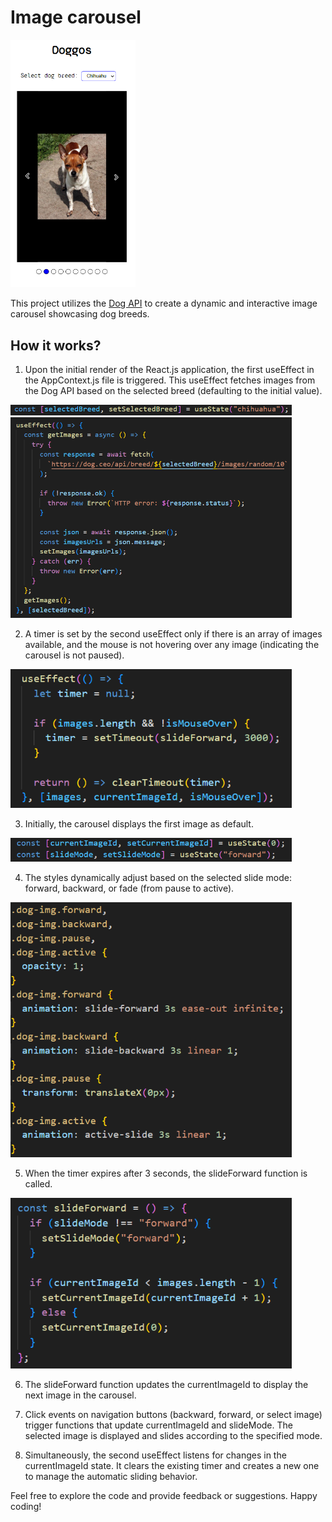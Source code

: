 # Image carousel

<img src="./readme_imgs/app.PNG" width="200px">

This project utilizes the [Dog API](https://dog.ceo/dog-api/documentation/) to create a dynamic and interactive image carousel showcasing dog breeds.

## How it works?

1.  Upon the initial render of the React.js application, the first useEffect in the AppContext.js file is triggered. This useEffect fetches images from the Dog API based on the selected breed (defaulting to the initial value).

<img src="./readme_imgs/selectBreed.PNG" width="450px">

<img src="./readme_imgs/getImages.PNG" width="450px">

2. A timer is set by the second useEffect only if there is an array of images available, and the mouse is not hovering over any image (indicating the carousel is not paused).

<img src="./readme_imgs/timer.PNG" width="450px">

3. Initially, the carousel displays the first image as default.

<img src="./readme_imgs/defaultValues.PNG" width="450px">

4. The styles dynamically adjust based on the selected slide mode: forward, backward, or fade (from pause to active).

<img src="./readme_imgs/slideStyle.PNG" width="450px">

5. When the timer expires after 3 seconds, the slideForward function is called.

<img src="./readme_imgs/slideForward.PNG" width="450px">

6. The slideForward function updates the currentImageId to display the next image in the carousel.

7. Click events on navigation buttons (backward, forward, or select image) trigger functions that update currentImageId and slideMode. The selected image is displayed and slides according to the specified mode.

8. Simultaneously, the second useEffect listens for changes in the currentImageId state. It clears the existing timer and creates a new one to manage the automatic sliding behavior.

Feel free to explore the code and provide feedback or suggestions. Happy coding!
